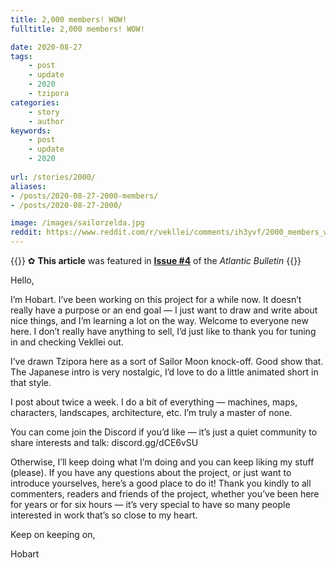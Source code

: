 ```yaml
---
title: 2,000 members! WOW!
fulltitle: 2,000 members! WOW!

date: 2020-08-27
tags:
    - post
    - update
    - 2020
    - tzipora
categories:
    - story
    - author
keywords:
    - post
    - update
    - 2020
    
url: /stories/2000/
aliases:
- /posts/2020-08-27-2000-members/
- /posts/2020-08-27-2000/

image: /images/sailorzelda.jpg
reddit: https://www.reddit.com/r/vekllei/comments/ih3yvf/2000_members_wow/
---
```


{{<hint story>}}
✿ **This article** was featured in [**Issue #4**](/news/bulletin/2020/4) of the *Atlantic Bulletin*
{{</hint>}}

Hello,

I’m Hobart. I’ve been working on this project for a while now. It doesn’t really have a purpose or an end goal — I just want to draw and write about nice things, and I’m learning a lot on the way.
Welcome to everyone new here. I don’t really have anything to sell, I’d just like to thank you for tuning in and checking Vekllei out.

I’ve drawn Tzipora here as a sort of Sailor Moon knock-off. Good show that. The Japanese intro is very nostalgic, I’d love to do a little animated short in that style.

I post about twice a week. I do a bit of everything — machines, maps, characters, landscapes, architecture, etc. I’m truly a master of none.

You can come join the Discord if you’d like — it’s just a quiet community to share interests and talk: discord.gg/dCE6vSU

Otherwise, I’ll keep doing what I’m doing and you can keep liking my stuff (please). If you have any questions about the project, or just want to introduce yourselves, here’s a good place to do it!
Thank you kindly to all commenters, readers and friends of the project, whether you’ve been here for years or for six hours — it’s very special to have so many people interested in work that’s so close to my heart.

Keep on keeping on,

Hobart
